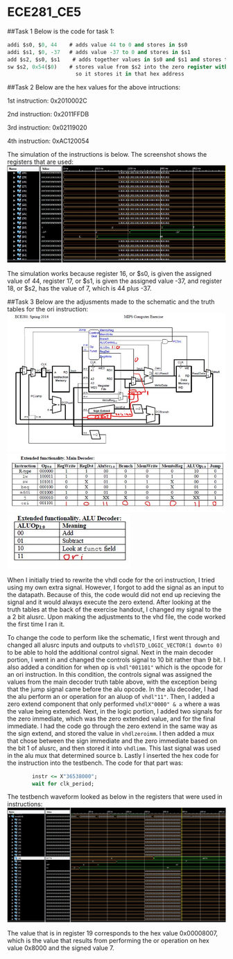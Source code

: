 ECE281_CE5
==========

##Task 1
Below is the code for task 1:

```vhdl
addi $s0, $0, 44    # adds value 44 to 0 and stores in $s0
addi $s1, $0, -37   # adds value -37 to 0 and stores in $s1
add $s2, $s0, $s1    # adds together values in $s0 and $s1 and stores them in $s2
sw $s2, 0x54($0)    # stores value from $s2 into the zero register with the offset of the hex value,
                      so it stores it in that hex address
```

##Task 2
Below are the hex values for the above intructions:

1st instruction: 0x2010002C

2nd instruction: 0x2011FFDB

3rd instruction: 0x02119020

4th instruction: 0xAC120054

The simulation of the instructions is below.  The screenshot shows the registers that are used:
![alt text](https://github.com/mbergstedt/ECE281_CE5/blob/master/registers_screenshot.JPG?raw=true)

The simulation works because register 16, or $s0, is given the assigned value of 44, register 17, or $s1, is given the
assigned value -37, and register 18, or $s2, has the value of 7, which is 44 plus -37.

##Task 3
Below are the adjusments made to the schematic and the truth tables for the ori instruction:
![alt text](https://github.com/mbergstedt/ECE281_CE5/blob/master/schematic.JPG?raw=true)
![alt text](https://github.com/mbergstedt/ECE281_CE5/blob/master/main_decoder_truthtable.JPG?raw=true)
![alt text](https://github.com/mbergstedt/ECE281_CE5/blob/master/alu_decoder_truthtable.JPG?raw=true)

When I initially tried to rewrite the vhdl code for the ori instruction, I tried using my own extra signal.  However, I forgot 
to add the signal as an input to the datapath.  Because of this, the code would did not end up recieving the signal and it
would always execute the zero extend.  After looking at the truth tables at the back of the exercise handout, I changed my
signal to the a 2 bit alusrc.  Upon making the adjustments to the vhd file, the code worked the first time I ran it.

To change the code to perform like the schematic, I first went through and changed all alusrc inputs and outputs to
```vhdlSTD_LOGIC_VECTOR(1 downto 0)``` to be able to hold the additional control signal.  Next in the main decoder portion, I
went in and changed the controls signal to 10 bit rather than 9 bit.  I also added a condition for when op is 
```vhdl"001101"``` which is the opcode for an ori instruction.  In this condition, the controls signal was assigned the values
from the main decoder truth table above, with the exception being that the jump signal came before the alu opcode.  In the alu
decoder, I had the alu perform an or operation for an aluop of ```vhdl"11"```.  Then, I added a zero extend component that
only performed ```vhdlX"0000" & a``` where a was the value being extended.  Next, in the logic portion, I added two signals
for the zero immediate, which was the zero extended value, and for the final immediate.  I had the code go through the zero
extend in the same way as the sign extend, and stored the value in ```vhdlzeroimm```.  I then added a mux that chose between
the sign immediate and the zero immediate based on the bit 1 of alusrc, and then stored it into ```vhdlimm```.  This last
signal was used in the alu mux that determined source b.  Lastly I inserted the hex code for the instruction into the
testbench.  The code for that part was:
```vhdl
		instr <= X"36538000";
		wait for clk_period;
```

The testbench waveform looked as below in the registers that were used in instructions:
![alt text](https://github.com/mbergstedt/ECE281_CE5/blob/master/task3_screenshot.JPG?raw=true)

The value that is in register 19 corresponds to the hex value 0x00008007, which is the value that results from performing the
or operation on hex value 0x8000 and the signed value 7.
